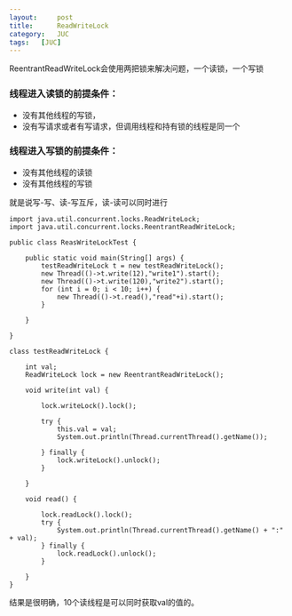 ```yaml
---
layout:     post
title:      ReadWriteLock
category:   JUC
tags:   [JUC]
---
```

ReentrantReadWriteLock会使用两把锁来解决问题，一个读锁，一个写锁
### 线程进入读锁的前提条件：
- 没有其他线程的写锁，
- 没有写请求或者有写请求，但调用线程和持有锁的线程是同一个
### 线程进入写锁的前提条件：
 - 没有其他线程的读锁
 - 没有其他线程的写锁

就是说写-写、读-写互斥，读-读可以同时进行

```
import java.util.concurrent.locks.ReadWriteLock;
import java.util.concurrent.locks.ReentrantReadWriteLock;

public class ReasWriteLockTest {

    public static void main(String[] args) {
        testReadWriteLock t = new testReadWriteLock();
        new Thread(()->t.write(12),"write1").start();
        new Thread(()->t.write(120),"write2").start();
        for (int i = 0; i < 10; i++) {
            new Thread(()->t.read(),"read"+i).start();
        }

    }

}

class testReadWriteLock {

    int val;
    ReadWriteLock lock = new ReentrantReadWriteLock();

    void write(int val) {

        lock.writeLock().lock();

        try {
            this.val = val;
            System.out.println(Thread.currentThread().getName());

        } finally {
            lock.writeLock().unlock();
        }

    }

    void read() {

        lock.readLock().lock();
        try {
            System.out.println(Thread.currentThread().getName() + ":" + val);
        } finally {
            lock.readLock().unlock();
        }

    }
}

```
结果是很明确，10个读线程是可以同时获取val的值的。